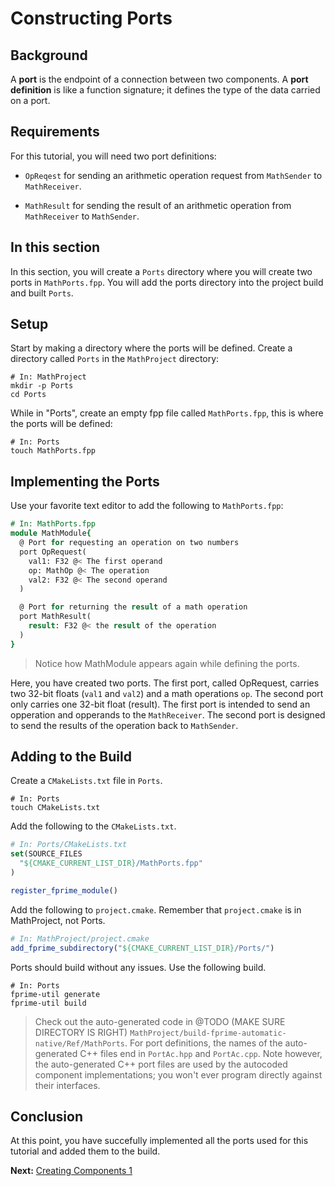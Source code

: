 # Constructing Ports 

## Background 

A **port** is the endpoint of a connection between
two components.
A **port definition** is like a function signature;
it defines the type of the data carried on a port.

## Requirements
For this tutorial, you will need two port definitions:

* `OpReqest` for sending an arithmetic operation request from
`MathSender` to `MathReceiver`.

* `MathResult` for sending the result of an arithmetic
operation from `MathReceiver` to `MathSender`.

## In this section 

In this section, you will create a `Ports` directory where you will create two ports in `MathPorts.fpp`. You will add the ports directory into the project build and built `Ports`. 

## Setup 

Start by making a directory where the ports will be defined. Create a directory called `Ports` in the `MathProject` directory:

```shell 
# In: MathProject
mkdir -p Ports 
cd Ports
```

While in "Ports", create an empty fpp file called `MathPorts.fpp`, this is where the ports will be defined:

```shell 
# In: Ports
touch MathPorts.fpp
```

## Implementing the Ports

Use your favorite text editor to add the following to `MathPorts.fpp`: 

```fpp
# In: MathPorts.fpp
module MathModule{ 
  @ Port for requesting an operation on two numbers
  port OpRequest(
    val1: F32 @< The first operand
    op: MathOp @< The operation
    val2: F32 @< The second operand
  )

  @ Port for returning the result of a math operation
  port MathResult(
    result: F32 @< the result of the operation
  )
}
```
> Notice how MathModule appears again while defining the ports. 

Here, you have created two ports. The first port, called OpRequest, carries two 32-bit floats (`val1` and `val2`) and a math operations `op`. The second port only carries one 32-bit float (result). The first port is intended to send an opperation and opperands to the `MathReceiver`. The second port is designed to send the results of the operation back to `MathSender`. 

## Adding to the Build 

Create a `CMakeLists.txt` file in `Ports`. 

```shell 
# In: Ports
touch CMakeLists.txt
```

Add the following to the `CMakeLists.txt`. 

```cmake
# In: Ports/CMakeLists.txt
set(SOURCE_FILES
  "${CMAKE_CURRENT_LIST_DIR}/MathPorts.fpp"
)

register_fprime_module()
```

 Add the following to `project.cmake`. Remember that `project.cmake` is in MathProject, not Ports. 

```cmake 
# In: MathProject/project.cmake
add_fprime_subdirectory("${CMAKE_CURRENT_LIST_DIR}/Ports/")
```

Ports should build without any issues. Use the following build.

```shell
# In: Ports
fprime-util generate
fprime-util build
```

> Check out the auto-generated code in
@TODO (MAKE SURE DIRECTORY IS RIGHT)
`MathProject/build-fprime-automatic-native/Ref/MathPorts`.
For port definitions, the names of the auto-generated C++
files end in `PortAc.hpp` and `PortAc.cpp`.
Note however, the auto-generated C++ port files are used
by the autocoded component implementations;
you won't ever program directly against their interfaces.

## Conclusion
At this point, you have succefully implemented all the ports 
used for this tutorial and added them to the build. 


**Next:** [Creating Components 1](./creating-components-1.md)
